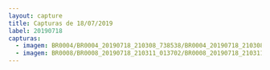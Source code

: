 ```yaml
---
layout: capture
title: Capturas de 18/07/2019
label: 20190718
capturas:
  - imagem: BR0004/BR0004_20190718_210308_738538/BR0004_20190718_210308_738538_stack_1_meteors.jpg
  - imagem: BR0008/BR0008_20190718_210311_013702/BR0008_20190718_210311_013702_stack_7_meteors.jpg
---
```

